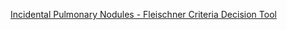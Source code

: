 [Incidental Pulmonary Nodules - Fleischner Criteria Decision Tool](https://whatitdo1229.github.io/rads/fleischner.html)
